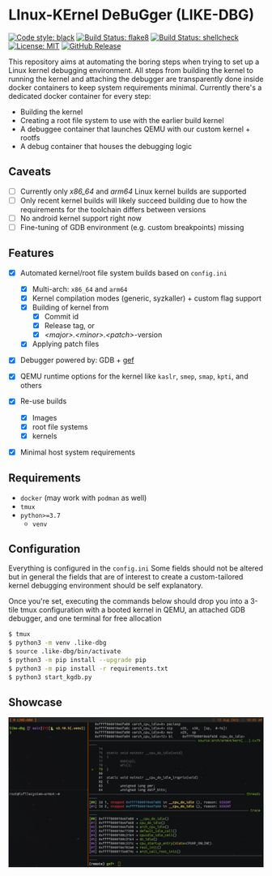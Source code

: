 # LInux-KErnel DeBuGger (LIKE-DBG) 

[![Code style: black](https://img.shields.io/badge/code%20style-black-000000.svg)](https://github.com/psf/black)
[![Build Status: flake8](https://github.com/PyCQA/flake8/workflows/main/badge.svg)](https://github.com/0xricksanchez/like-dbg/actions?query=workflow%3Aflake8)
[![Build Status: shellcheck](https://github.com/koalaman/shellcheck/actions/workflows/build.yml/badge.svg)](https://github.com/0xricksanchez/like-dbg/actions?query=workflow%3Ashellcheck)
[![License: MIT](https://img.shields.io/badge/License-MIT-yellow.svg)](https://tldrlegal.com/license/mit-license)
[![GitHub Release](https://img.shields.io/github/release/0xricksanchez/like-dbg.svg)](https://github.com/0xricksanchez/like-dbg/releases/)  


This repository aims at automating the boring steps when trying to set up a Linux kernel debugging environment.
All steps from building the kernel to running the kernel and attaching the debugger are transparently done inside docker containers to keep system requirements minimal.
Currently there's a dedicated docker container for every step:

* Building the kernel
* Creating a root file system to use with the earlier build kernel
* A debuggee container that launches QEMU with our custom kernel + rootfs
* A debug container that houses the debugging logic

## Caveats

- [ ] Currently only *x86_64* and *arm64* Linux kernel builds are supported
- [ ] Only recent kernel builds will likely succeed building due to how the requirements for the toolchain differs between versions
- [ ] No android kernel support right now
- [ ] Fine-tuning of GDB environment (e.g. custom breakpoints) missing

## Features

- [x] Automated kernel/root file system builds based on `config.ini`
  - [x] Multi-arch: `x86_64` and `arm64`
  - [x] Kernel compilation modes (generic, syzkaller) + custom flag support
  - [x] Building of kernel from
    - [x] Commit id 
    - [x] Release tag, or
    - [x] *\<major>.\<minor>.\<patch>*-version
  - [x] Applying patch files
- [x] Debugger powered by: GDB + [gef](https://github.com/hugsy/gef)
- [x] QEMU runtime options for the kernel like `kaslr`, `smep`, `smap`, `kpti`, and others
- [x] Re-use builds
  - [x] Images
  - [x] root file systems
  - [x] kernels  
- [x] Minimal host system requirements


## Requirements

* `docker` (may work with `podman` as well)
* `tmux`
* `python>=3.7`
    * `venv`

## Configuration

Everything is configured in the `config.ini`
Some fields should not be altered but in general the fields that are of interest to create a custom-tailored kernel debugging environment should be self explanatory.

Once you're set, executing the commands below should drop you into a 3-tile tmux configuration with a booted kernel in QEMU, an attached
GDB debugger, and one terminal for free allocation

```sh
$ tmux
$ python3 -m venv .like-dbg
$ source .like-dbg/bin/activate
$ python3 -m pip install --upgrade pip
$ python3 -m pip install -r requirements.txt
$ python3 start_kgdb.py
```

## Showcase

![img/example.png](img/example.png)

